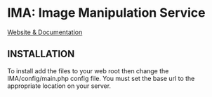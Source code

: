 # IMA: Image Manipulation Service

[Website & Documentation](http://ima.jimsaunders.net)

## INSTALLATION

To install add the files to your web root then change the IMA/config/main.php config
file. You must set the base url to the appropriate location on your server.